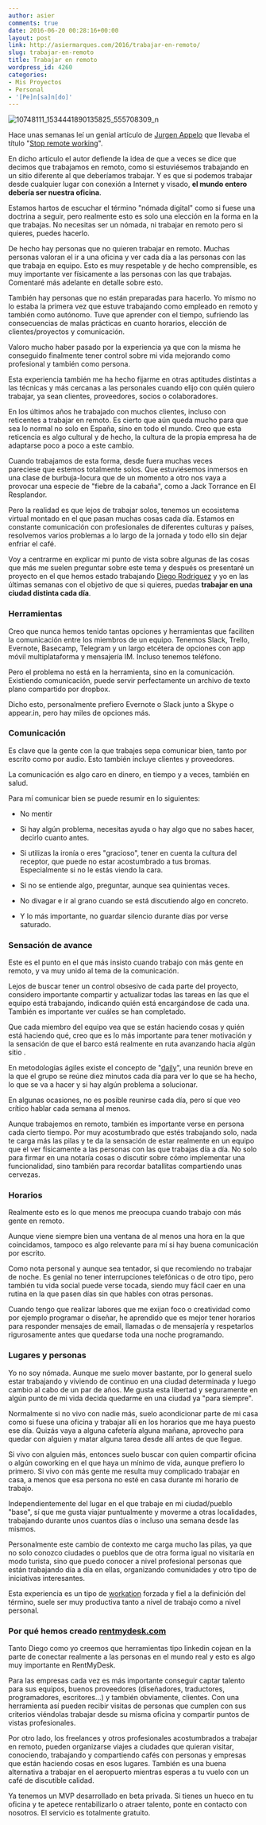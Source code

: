 ```yaml
---
author: asier
comments: true
date: 2016-06-20 00:28:16+00:00
layout: post
link: http://asiermarques.com/2016/trabajar-en-remoto/
slug: trabajar-en-remoto
title: Trabajar en remoto
wordpress_id: 4260
categories:
- Mis Proyectos
- Personal
- '[Pe]n[sa]n[do]'
---
```


![10748111_1534441890135825_555708309_n](http://asiermarques.com/wp-content/uploads/2016/06/10748111_1534441890135825_555708309_n-e1466380886787.jpg)

Hace unas semanas leí un genial artículo de [Jurgen Appelo](http://jurgenappelo.com/) que llevaba el título "[Stop remote working](https://www.linkedin.com/pulse/stop-remote-working-jurgen-appelo)".

En dicho artículo el autor defiende la idea de que a veces se dice que decimos que trabajamos en remoto, como si estuviésemos trabajando en un sitio diferente al que deberíamos trabajar. Y es que si podemos trabajar desde cualquier lugar con conexión a Internet y visado, **el mundo entero debería ser nuestra oficina**.

Estamos hartos de escuchar el término "nómada digital" como si fuese una doctrina a seguir, pero realmente esto es solo una elección en la forma en la que trabajas. No necesitas ser un nómada, ni trabajar en remoto pero si quieres, puedes hacerlo.

De hecho hay personas que no quieren trabajar en remoto. Muchas personas valoran el ir a una oficina y ver cada día a las personas con las que trabaja en equipo. Esto es muy respetable y de hecho comprensible, es muy importante ver físicamente a las personas con las que trabajas. Comentaré más adelante en detalle sobre esto.

También hay personas que no están preparadas para hacerlo. Yo mismo no lo estaba la primera vez que estuve trabajando como empleado en remoto y también como autónomo. Tuve que aprender con el tiempo, sufriendo las consecuencias de malas prácticas en cuanto horarios, elección de clientes/proyectos y comunicación.

Valoro mucho haber pasado por la experiencia ya que con la misma he conseguido finalmente tener control sobre mi vida mejorando como profesional y también como persona.

Esta experiencia también me ha hecho fijarme en otras aptitudes distintas a las técnicas y más cercanas a las personales cuando elijo con quién quiero trabajar, ya sean clientes, proveedores, socios o colaboradores.

En los últimos años he trabajado con muchos clientes, incluso con reticentes a trabajar en remoto. Es cierto que aún queda mucho para que sea lo normal no solo en España, sino en todo el mundo. Creo que esta reticencia es algo cultural y de hecho, la cultura de la propia empresa ha de adaptarse poco a poco a este cambio.

Cuando trabajamos de esta forma, desde fuera muchas veces pareciese que estemos totalmente solos. Que estuviésemos inmersos en una clase de burbuja-locura que de un momento a otro nos vaya a provocar una especie de "fiebre de la cabaña", como a Jack Torrance en El Resplandor.

Pero la realidad es que lejos de trabajar solos, tenemos un ecosistema virtual montado en el que pasan muchas cosas cada día. Estamos en constante comunicación con profesionales de diferentes culturas y países, resolvemos varios problemas a lo largo de la jornada y todo ello sin dejar enfriar el café.

Voy a centrarme en explicar mi punto de vista sobre algunas de las cosas que más me suelen preguntar sobre este tema y después os presentaré un proyecto en el que hemos estado trabajando [Diego Rodriguez](http://twitter.com/arketipo) y yo en las últimas semanas con el objetivo de que si quieres, puedas **trabajar en una ciudad distinta cada día**.


### Herramientas


Creo que nunca hemos tenido tantas opciones y herramientas que faciliten la comunicación entre los miembros de un equipo. Tenemos Slack, Trello, Evernote, Basecamp, Telegram y un largo etcétera de opciones con app móvil multiplataforma y mensajería IM. Incluso tenemos teléfono.

Pero el problema no está en la herramienta, sino en la comunicación. Existiendo comunicación, puede servir perfectamente un archivo de texto plano compartido por dropbox.

Dicho esto, personalmente prefiero Evernote o Slack junto a Skype o appear.in, pero hay miles de opciones más.


### Comunicación


Es clave que la gente con la que trabajes sepa comunicar bien, tanto por escrito como por audio. Esto también incluye clientes y proveedores.

La comunicación es algo caro en dinero, en tiempo y a veces, también en salud.

Para mí comunicar bien se puede resumir en lo siguientes:



 	
  * No mentir

 	
  * Si hay algún problema, necesitas ayuda o hay algo que no sabes hacer, decirlo cuanto antes.

 	
  * Si utilizas la ironía o eres "gracioso", tener en cuenta la cultura del receptor, que puede no estar acostumbrado a tus bromas. Especialmente si no le estás viendo la cara.

 	
  * Si no se entiende algo, preguntar, aunque sea quinientas veces.

 	
  * No divagar e ir al grano cuando se está discutiendo algo en concreto.

 	
  * Y lo más importante, no guardar silencio durante días por verse saturado.




### Sensación de avance


Este es el punto en el que más insisto cuando trabajo con más gente en remoto, y va muy unido al tema de la comunicación.

Lejos de buscar tener un control obsesivo de cada parte del proyecto, considero importante compartir y actualizar todas las tareas en las que el equipo está trabajando, indicando quién está encargándose de cada una. También es importante ver cuáles se han completado.

Que cada miembro del equipo vea que se están haciendo cosas y quién está haciendo qué, creo que es lo más importante para tener motivación y la sensación de que el barco está realmente en ruta avanzando hacia algún sitio .

En metodologías ágiles existe el concepto de "[daily](https://proyectosagiles.org/reunion-diaria-de-sincronizacion-scrum-daily-meeting/)", una reunión breve en la que el grupo se reúne diez minutos cada día para ver lo que se ha hecho, lo que se va a hacer y si hay algún problema a solucionar.

En algunas ocasiones, no es posible reunirse cada día, pero sí que veo crítico hablar cada semana al menos.

Aunque trabajemos en remoto, también es importante verse en persona cada cierto tiempo. Por muy acostumbrado que estés trabajando solo, nada te carga más las pilas y te da la sensación de estar realmente en un equipo que el ver físicamente a las personas con las que trabajas día a día. No solo para firmar en una notaría cosas o discutir sobre cómo implementar una funcionalidad, sino también para recordar batallitas compartiendo unas cervezas.


### Horarios


Realmente esto es lo que menos me preocupa cuando trabajo con más gente en remoto.

Aunque viene siempre bien una ventana de al menos una hora en la que coincidamos, tampoco es algo relevante para mí si hay buena comunicación por escrito.

Como nota personal y aunque sea tentador, si que recomiendo no trabajar de noche. Es genial no tener interrupciones telefónicas o de otro tipo, pero también tu vida social puede verse tocada, siendo muy fácil caer en una rutina en la que pasen días sin que hables con otras personas.

Cuando tengo que realizar labores que me exijan foco o creatividad como por ejemplo programar o diseñar, he aprendido que es mejor tener horarios para responder mensajes de email, llamadas o de mensajería y respetarlos rigurosamente antes que quedarse toda una noche programando.


### Lugares y personas


Yo no soy nómada. Aunque me suelo mover bastante, por lo general suelo estar trabajando y viviendo de continuo en una ciudad determinada y luego cambio al cabo de un par de años. Me gusta esta libertad y seguramente en algún punto de mi vida decida quedarme en una ciudad ya "para siempre".

Normalmente si no vivo con nadie más, suelo acondicionar parte de mi casa como si fuese una oficina y trabajar allí en los horarios que me haya puesto ese día. Quizás vaya a alguna cafetería alguna mañana, aprovecho para quedar con alguien y matar alguna tarea desde allí antes de que llegue.

Si vivo con alguien más, entonces suelo buscar con quien compartir oficina o algún coworking en el que haya un mínimo de vida, aunque prefiero lo primero. Si vivo con más gente me resulta muy complicado trabajar en casa, a menos que esa persona no esté en casa durante mi horario de trabajo.

Independientemente del lugar en el que trabaje en mi ciudad/pueblo "base", sí que me gusta viajar puntualmente y moverme a otras localidades, trabajando durante unos cuantos días o incluso una semana desde las mismos.

Personalmente este cambio de contexto me carga mucho las pilas, ya que no solo conozco ciudades o pueblos que de otra forma igual no visitaría en modo turista, sino que puedo conocer a nivel profesional personas que están trabajando día a día en ellas, organizando comunidades y otro tipo de iniciativas interesantes.

Esta experiencia es un tipo de [workation](http://www.urbandictionary.com/define.php?term=Workation) forzada y fiel a la definición del término, suele ser muy productiva tanto a nivel de trabajo como a nivel personal.


### Por qué hemos creado [rentmydesk.com](http://rentmydesk.com/)


Tanto Diego como yo creemos que herramientas tipo linkedin cojean en la parte de conectar realmente a las personas en el mundo real y esto es algo muy importante en RentMyDesk.

Para las empresas cada vez es más importante conseguir captar talento para sus equipos, buenos proveedores (diseñadores, traductores, programadores, escritores...) y también obviamente, clientes. Con una herramienta así pueden recibir visitas de personas que cumplen con sus criterios viéndolas trabajar desde su misma oficina y compartir puntos de vistas profesionales.

Por otro lado, los freelances y otros profesionales acostumbrados a trabajar en remoto, pueden organizarse viajes a ciudades que quieran visitar, conociendo, trabajando y compartiendo cafés con personas y empresas que están haciendo cosas en esos lugares. También es una buena alternativa a trabajar en el aeropuerto mientras esperas a tu vuelo con un café de discutible calidad.

Ya tenemos un MVP desarrollado en beta privada. Si tienes un hueco en tu oficina y te apetece rentabilizarlo o atraer talento, ponte en contacto con nosotros. El servicio es totalmente gratuito.
